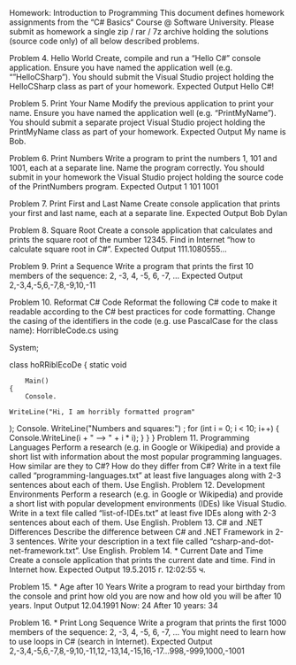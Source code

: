 Homework: Introduction to Programming
This document defines homework assignments from the “C# Basics“ Course @ Software University. Please submit as homework a single zip / rar / 7z archive holding the solutions (source code only) of all below described problems.

Problem 4.	Hello World
Create, compile and run a “Hello C#” console application. Ensure you have named the application well (e.g. “”HelloCSharp”). You should submit the Visual Studio project holding the HelloCSharp class as part of your homework.
Expected Output
Hello C#!

Problem 5.	Print Your Name
Modify the previous application to print your name. Ensure you have named the application well (e.g. “PrintMyName”). You should submit a separate project Visual Studio project holding the PrintMyName class as part of your homework.
Expected Output
My name is Bob.

Problem 6.	Print Numbers
Write a program to print the numbers 1, 101 and 1001, each at a separate line. Name the program correctly. You should submit in your homework the Visual Studio project holding the source code of the PrintNumbers program.
Expected Output
1
101
1001

Problem 7.	Print First and Last Name
Create console application that prints your first and last name, each at a separate line.
Expected Output
Bob Dylan

Problem 8.	Square Root
Create a console application that calculates and prints the square root of the number 12345. Find in Internet “how to calculate square root in C#”.
Expected Output
111.1080555…

Problem 9.	Print a Sequence
Write a program that prints the first 10 members of the sequence: 2, -3, 4, -5, 6, -7, ...
Expected Output
2,-3,4,-5,6,-7,8,-9,10,-11

Problem 10.	Reformat C# Code
Reformat the following C# code to make it readable according to the C# best practices for code formatting. Change the casing of the identifiers in the code (e.g. use PascalCase for the class name):
HorribleCode.cs
using

System;

class hoRRiblEcoDe
{
    static
     void

        Main()
    {
        Console.

    WriteLine("Hi, I am horribly formatted program"
); Console.
      WriteLine("Numbers and squares:")
; for (int i = 0;
i < 10;
i++)
        {
            Console.WriteLine(i +
                " --> " + i
                *
                i);
        }
    }
}
Problem 11.	Programming Languages
Perform a research (e.g. in Google or Wikipedia) and provide a short list with information about the most popular programming languages. How similar are they to C#? How do they differ from C#? Write in a text file called “programming-languages.txt” at least five languages along with 2-3 sentences about each of them. Use English.
Problem 12.	Development Environments
Perform a research (e.g. in Google or Wikipedia) and provide a short list with popular development environments (IDEs) like Visual Studio. Write in a text file called “list-of-IDEs.txt” at least five IDEs along with 2-3 sentences about each of them. Use English.
Problem 13.	C# and .NET Differences
Describe the difference between C# and .NET Framework in 2-3 sentences. Write your description in a text file called “csharp-and-dot-net-framework.txt”. Use English.
Problem 14.	* Current Date and Time
Create a console application that prints the current date and time. Find in Internet how.
Expected Output
19.5.2015 г. 12:02:55 ч.

Problem 15.	* Age after 10 Years
Write a program to read your birthday from the console and print how old you are now and how old you will be after 10 years.
Input	Output
12.04.1991	Now: 24
After 10 years: 34

Problem 16.	* Print Long Sequence
Write a program that prints the first 1000 members of the sequence: 2, -3, 4, -5, 6, -7, … You might need to learn how to use loops in C# (search in Internet).
Expected Output
2,-3,4,-5,6,-7,8,-9,10,-11,12,-13,14,-15,16,-17…998,-999,1000,-1001
